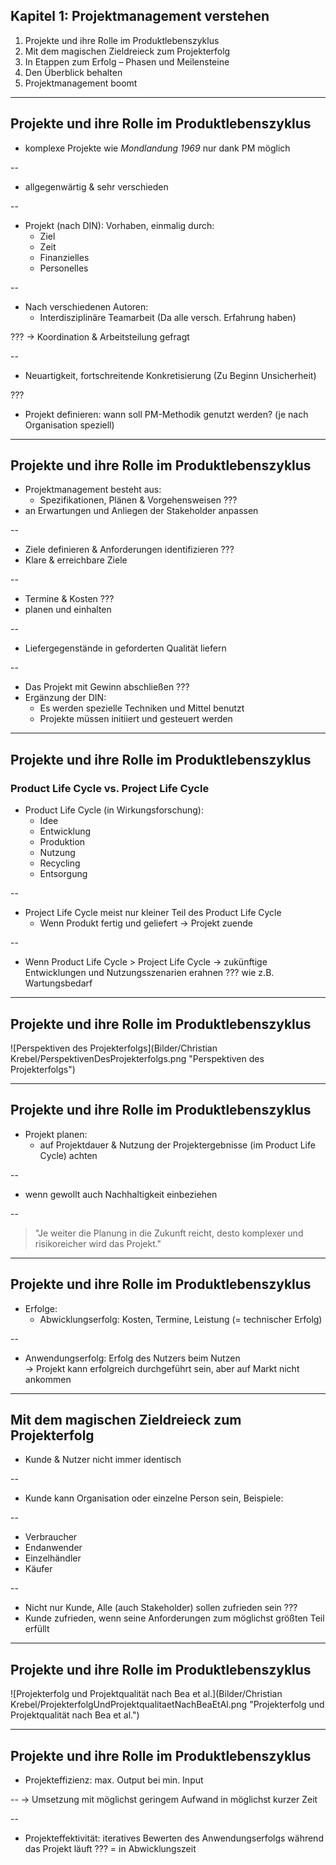﻿## Kapitel 1: Projektmanagement verstehen

1. Projekte und ihre Rolle im Produktlebenszyklus
2. Mit dem magischen Zieldreieck zum Projekterfolg
3. In Etappen zum Erfolg – Phasen und Meilensteine
4. Den Überblick behalten
5. Projektmanagement boomt

---
## Projekte und ihre Rolle im Produktlebenszyklus

* komplexe Projekte wie *Mondlandung 1969* nur dank PM möglich  

--

* allgegenwärtig & sehr verschieden  

--

* Projekt (nach DIN): Vorhaben, einmalig durch:
  * Ziel
  * Zeit
  * Finanzielles
  * Personelles  

--

* Nach verschiedenen Autoren:
  * Interdisziplinäre Teamarbeit (Da alle versch. Erfahrung haben)  

???
&rightarrow; Koordination & Arbeitsteilung gefragt

--

  * Neuartigkeit, fortschreitende Konkretisierung (Zu Beginn Unsicherheit)  

???
* Projekt definieren: wann soll PM-Methodik genutzt werden? (je nach Organisation speziell)

---
## Projekte und ihre Rolle im Produktlebenszyklus

- Projektmanagement besteht aus:
  - Spezifikationen, Plänen & Vorgehensweisen
???
- an Erwartungen und Anliegen der Stakeholder anpassen

--
  - Ziele definieren & Anforderungen identifizieren
???
- Klare & erreichbare Ziele

--
  - Termine & Kosten
???
- planen und einhalten

--
  - Liefergegenstände in geforderten Qualität liefern

--
  - Das Projekt mit Gewinn abschließen
???
- Ergänzung der DIN:
  - Es werden spezielle Techniken und Mittel benutzt
  - Projekte müssen initiiert und gesteuert werden

---
## Projekte und ihre Rolle im Produktlebenszyklus
### Product Life Cycle vs. Project Life Cycle

- Product Life Cycle (in Wirkungsforschung):
  - Idee
  - Entwicklung
  - Produktion
  - Nutzung
  - Recycling
  - Entsorgung

--
- Project Life Cycle meist nur kleiner Teil des Product Life Cycle
  - Wenn Produkt fertig und geliefert &rightarrow; Projekt zuende

--
- Wenn Product Life Cycle > Project Life Cycle &rightarrow; zukünftige Entwicklungen und Nutzungsszenarien erahnen
???
wie z.B. Wartungsbedarf

---
## Projekte und ihre Rolle im Produktlebenszyklus
![Perspektiven des Projekterfolgs](Bilder/Christian Krebel/PerspektivenDesProjekterfolgs.png "Perspektiven des Projekterfolgs")

---
## Projekte und ihre Rolle im Produktlebenszyklus
- Projekt planen:
  - auf Projektdauer & Nutzung der Projektergebnisse (im Product Life Cycle) achten

--
  - wenn gewollt auch Nachhaltigkeit einbeziehen

--

> "Je weiter die Planung in die Zukunft reicht, desto komplexer und risikoreicher wird das Projekt."

---
## Projekte und ihre Rolle im Produktlebenszyklus
- Erfolge:
  - Abwicklungserfolg: Kosten, Termine, Leistung (= technischer Erfolg)

--
  - Anwendungserfolg: Erfolg des Nutzers beim Nutzen  
    &rightarrow; Projekt kann erfolgreich durchgeführt sein, aber auf Markt nicht ankommen

---
## Mit dem magischen Zieldreieck zum Projekterfolg

- Kunde & Nutzer nicht immer identisch

--
- Kunde kann Organisation oder einzelne Person sein, Beispiele:

--
  - Verbraucher
  - Endanwender
  - Einzelhändler
  - Käufer

--
- Nicht nur Kunde, Alle (auch Stakeholder) sollen zufrieden sein
???
- Kunde zufrieden, wenn seine Anforderungen zum möglichst größten Teil erfüllt

---
## Projekte und ihre Rolle im Produktlebenszyklus
![Projekterfolg und Projektqualität nach Bea et al.](Bilder/Christian Krebel/ProjekterfolgUndProjektqualitaetNachBeaEtAl.png "Projekterfolg und Projektqualität nach Bea et al.")

---
## Projekte und ihre Rolle im Produktlebenszyklus
- Projekteffizienz: max. Output bei min. Input  

--
  &rightarrow; Umsetzung mit möglichst geringem Aufwand in möglichst kurzer Zeit  

--
- Projekteffektivität: iteratives Bewerten des Anwendungserfolgs während das Projekt läuft
???
= in Abwicklungszeit